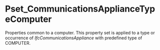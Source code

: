 # Pset_CommunicationsApplianceTypeComputer

Properties common to a computer. This property set is applied to a type or occurrence of _IfcCommunicationsAppliance_ with predefined type of COMPUTER.<!-- end of definition -->

